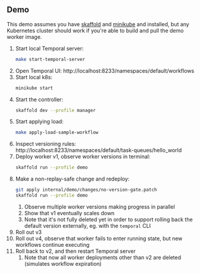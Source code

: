 
 ## Demo
 
This demo assumes you have [skaffold](https://skaffold.dev/docs/install/) and [minikube](https://minikube.sigs.k8s.io/docs/) and installed, but any
Kubernetes cluster should work if you're able to build and pull the demo worker image.

1. Start local Temporal server:
    ```bash
    make start-temporal-server
    ```
1. Open Temporal UI: http://localhost:8233/namespaces/default/workflows
1. Start local k8s:
    ```bash
    minikube start
    ```
1. Start the controller:
    ```bash
   skaffold dev --profile manager
    ```
1. Start applying load:
    ```bash
   make apply-load-sample-workflow
    ```
1. Inspect versioning rules: http://localhost:8233/namespaces/default/task-queues/hello_world
1. Deploy worker v1, observe worker versions in terminal:
    ```bash
   skaffold run --profile demo
    ```
1. Make a non-replay-safe change and redeploy:
    ```bash
   git apply internal/demo/changes/no-version-gate.patch
   skaffold run --profile demo
    ```
   1. Observe multiple worker versions making progress in parallel
   1. Show that v1 eventually scales down
   1. Note that it's not fully deleted yet in order to support rolling back the default version externally, eg. with the `temporal` CLI
1. Roll out v3
1. Roll out v4, observe that worker fails to enter running state, but new workflows continue executing
1. Roll back to v2, and then restart Temporal server
    1. Note that now all worker deployments other than v2 are deleted (simulates workflow expiration)
